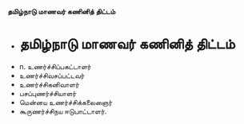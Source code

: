 **தமிழ்நாடு மாணவர் கணினித் திட்டம்**
- # தமிழ்நாடு மாணவர் கணினித் திட்டம்
- n. உணர்ச்சிப்பகட்டாளர்
- உணர்ச்சிவசப்பட்டவர்
- உணர்ச்சிகனிவாளர்
- பசப்புணர்ச்சியாளர்
- மென்னய உணர்ச்சிக்கலைஞைர்
- கூருணர்ச்சிநய ஈடுபாட்டாளர்.

